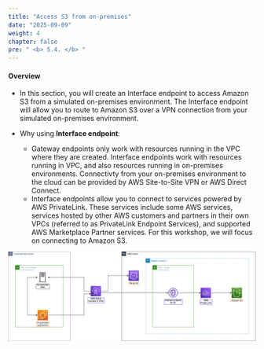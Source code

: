 ```yaml
---
title: "Access S3 from on-premises"
date: "2025-09-09"
weight: 4
chapter: false
pre: " <b> 5.4. </b> "
---
```


#### Overview

- In this section, you will create an Interface endpoint to access Amazon S3 from a simulated on-premises environment. The Interface endpoint will allow you to route to Amazon S3 over a VPN connection from your simulated on-premises environment.

- Why using **Interface endpoint**:
  - Gateway endpoints only work with resources running in the VPC where they are created. Interface endpoints work with resources running in VPC, and also resources running in on-premises environments. Connectivty from your on-premises environment to the cloud can be provided by AWS Site-to-Site VPN or AWS Direct Connect.
  - Interface endpoints allow you to connect to services powered by AWS PrivateLink. These services include some AWS services, services hosted by other AWS customers and partners in their own VPCs (referred to as PrivateLink Endpoint Services), and supported AWS Marketplace Partner services. For this workshop, we will focus on connecting to Amazon S3.

![Interface endpoint architecture](/images/5-Workshop/5.4-S3-onprem/diagram3.png)
